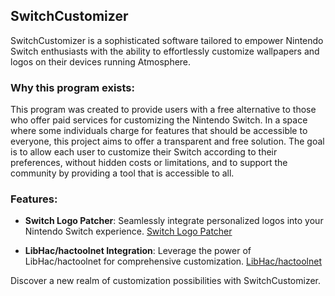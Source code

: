 SwitchCustomizer
----------------

SwitchCustomizer is a sophisticated software tailored to empower Nintendo Switch enthusiasts with the ability to effortlessly customize wallpapers and logos on their devices running Atmosphere.

### Why this program exists:
This program was created to provide users with a free alternative to those who offer paid services for customizing the Nintendo Switch. In a space where some individuals charge for features that should be accessible to everyone, this project aims to offer a transparent and free solution. The goal is to allow each user to customize their Switch according to their preferences, without hidden costs or limitations, and to support the community by providing a tool that is accessible to all.

### Features:

*   **Switch Logo Patcher**: Seamlessly integrate personalized logos into your Nintendo Switch experience. [Switch Logo Patcher](https://github.com/friedkeenan/switch-logo-patcher)
    
*   **LibHac/hactoolnet Integration**: Leverage the power of LibHac/hactoolnet for comprehensive customization. [LibHac/hactoolnet](https://github.com/Thealexbarney/LibHac)
    

Discover a new realm of customization possibilities with SwitchCustomizer.
